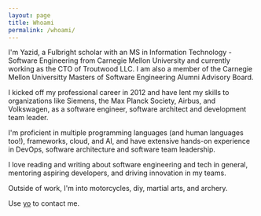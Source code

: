 ```yaml
---
layout: page
title: Whoami
permalink: /whoami/
---
```

I'm Yazid, a Fulbright scholar with an MS in Information Technology - Software Engineering from Carnegie Mellon University and currently working as the CTO of Troutwood LLC. I am also a member of the Carnegie Mellon Universitty Masters of Software Engineering Alumni Advisory Board.

I kicked off my professional career in 2012 and have lent my skills to organizations like Siemens, the Max Planck Society, Airbus, and Volkswagen, as a software engineer, software architect and development team leader.

I'm proficient in multiple programming languages (and human languages too!), frameworks, cloud, and AI, and have extensive hands-on experience in DevOps, software architecture and software team leadership.

I love reading and writing about software engineering and tech in general, mentoring aspiring developers, and driving innovation in my teams.

Outside of work, I'm into motorcycles, diy, martial arts, and archery.

Use [yo](mailto:yo@yazid.xyz) to contact me.